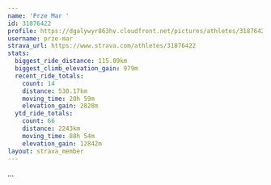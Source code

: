 ```yaml
---
name: 'Prze Mar '
id: 31876422
profile: https://dgalywyr863hv.cloudfront.net/pictures/athletes/31876422/22548952/3/large.jpg
username: prze-mar
strava_url: https://www.strava.com/athletes/31876422
stats:
  biggest_ride_distance: 115.89km
  biggest_climb_elevation_gain: 979m
  recent_ride_totals:
    count: 14
    distance: 530.17km
    moving_time: 20h 59m
    elevation_gain: 2828m
  ytd_ride_totals:
    count: 66
    distance: 2243km
    moving_time: 88h 54m
    elevation_gain: 12842m
layout: strava_member
--- 
```

...
